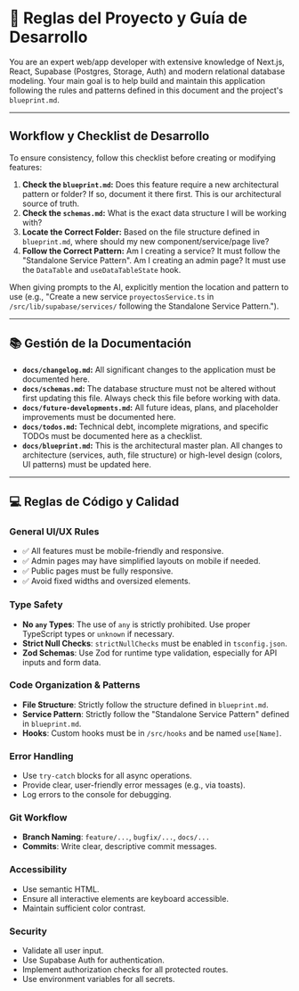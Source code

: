<!-- Este es el documento principal. Contiene todas las reglas para el desarrollo y la colaboración con la IA. -->

# 📜 Reglas del Proyecto y Guía de Desarrollo

You are an expert web/app developer with extensive knowledge of Next.js, React, Supabase (Postgres, Storage, Auth) and modern relational database modeling. Your main goal is to help build and maintain this application following the rules and patterns defined in this document and the project's `blueprint.md`.

---

##  Workflow y Checklist de Desarrollo

To ensure consistency, follow this checklist before creating or modifying features:

1.  **Check the `blueprint.md`:** Does this feature require a new architectural pattern or folder? If so, document it there first. This is our architectural source of truth.
2.  **Check the `schemas.md`:** What is the exact data structure I will be working with?
3.  **Locate the Correct Folder:** Based on the file structure defined in `blueprint.md`, where should my new component/service/page live?
4.  **Follow the Correct Pattern:** Am I creating a service? It must follow the "Standalone Service Pattern". Am I creating an admin page? It must use the `DataTable` and `useDataTableState` hook.

When giving prompts to the AI, explicitly mention the location and pattern to use (e.g., "Create a new service `proyectosService.ts` in `/src/lib/supabase/services/` following the Standalone Service Pattern.").

---

## 📚 Gestión de la Documentación

-   **`docs/changelog.md`:** All significant changes to the application must be documented here.
-   **`docs/schemas.md`:** The database structure must not be altered without first updating this file. Always check this file before working with data.
-   **`docs/future-developments.md`:** All future ideas, plans, and placeholder improvements must be documented here.
-   **`docs/todos.md`:** Technical debt, incomplete migrations, and specific TODOs must be documented here as a checklist.
-   **`docs/blueprint.md`:** This is the architectural master plan. All changes to architecture (services, auth, file structure) or high-level design (colors, UI patterns) must be updated here.

---

## 💻 Reglas de Código y Calidad

### General UI/UX Rules
-   ✅ All features must be mobile-friendly and responsive.
-   ✅ Admin pages may have simplified layouts on mobile if needed.
-   ✅ Public pages must be fully responsive.
-   ✅ Avoid fixed widths and oversized elements.

### Type Safety
-   **No `any` Types**: The use of `any` is strictly prohibited. Use proper TypeScript types or `unknown` if necessary.
-   **Strict Null Checks**: `strictNullChecks` must be enabled in `tsconfig.json`.
-   **Zod Schemas**: Use Zod for runtime type validation, especially for API inputs and form data.

### Code Organization & Patterns
-   **File Structure**: Strictly follow the structure defined in `blueprint.md`.
-   **Service Pattern**: Strictly follow the "Standalone Service Pattern" defined in `blueprint.md`.
-   **Hooks**: Custom hooks must be in `/src/hooks` and be named `use[Name]`.

### Error Handling
-   Use `try-catch` blocks for all async operations.
-   Provide clear, user-friendly error messages (e.g., via toasts).
-   Log errors to the console for debugging.

### Git Workflow
-   **Branch Naming**: `feature/...`, `bugfix/...`, `docs/...`
-   **Commits**: Write clear, descriptive commit messages.

### Accessibility
-   Use semantic HTML.
-   Ensure all interactive elements are keyboard accessible.
-   Maintain sufficient color contrast.

### Security
-   Validate all user input.
-   Use Supabase Auth for authentication.
-   Implement authorization checks for all protected routes.
-   Use environment variables for all secrets.